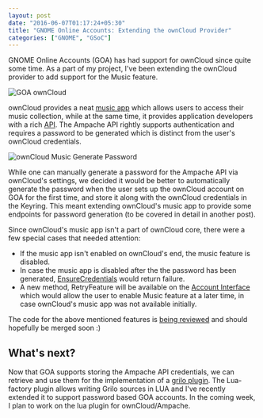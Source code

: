 ```yaml
---
layout: post
date: "2016-06-07T01:17:24+05:30"
title: "GNOME Online Accounts: Extending the ownCloud Provider"
categories: ["GNOME", "GSoC"]
---
```


GNOME Online Accounts (GOA) has had support for ownCloud since quite some time. As a part of my project, I've been extending the ownCloud provider to add support for the Music feature.

![GOA ownCloud](http://i.imgur.com/6MXnHA2.png)

ownCloud provides a neat [music app](https://github.com/owncloud/music) which allows users to access their music collection, while at the same time, it provides application developers with a rich [API](https://github.com/ampache/ampache/wiki/XML-API). The Ampache API rightly supports authentication and requires a password to be generated which is distinct from the user's ownCloud credentials.

![ownCloud Music Generate Password](http://i.imgur.com/KGPp3cg.png)

While one can manually generate a password for the Ampache API via ownCloud's settings, we decided it would be better to automatically generate the password when the user sets up the ownCloud account on GOA for the first time, and store it along with the ownCloud credentials in the Keyring. This meant extending ownCloud's music app to provide some endpoints for password generation (to be covered in detail in another post). 

Since ownCloud's music app isn't a part of ownCloud core, there were a few special cases that needed attention:

* If the music app isn't enabled on ownCloud's end, the music feature is disabled.
* In case the music app is disabled after the the password has been generated, [EnsureCredentials](https://developer.gnome.org/goa/stable/gdbus-org.gnome.OnlineAccounts.Account.html#gdbus-method-org-gnome-OnlineAccounts-Account.EnsureCredentials) would return failure.
* A new method, RetryFeature will be available on the [Account Interface](https://developer.gnome.org/goa/stable/gdbus-org.gnome.OnlineAccounts.Account.html) which would allow the user to enable Music feature at a later time, in case ownCloud's music app was not available initially.

The code for the above mentioned features is [being reviewed](https://bugzilla.gnome.org/show_bug.cgi?id=753415) and should hopefully be merged soon :)

## What's next?

Now that GOA supports storing the Ampache API credentials, we can retrieve and use them for the implementation of a [grilo plugin](https://bugzilla.gnome.org/show_bug.cgi?id=676366). The Lua-factory plugin allows writing Grilo sources in LUA and I've recently extended it to support password based GOA accounts. In the coming week, I plan to work on the lua plugin for ownCloud/Ampache.
